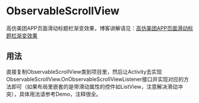 # ObservableScrollView
高仿美团APP页面滑动标题栏渐变效果，博客讲解请见：[高仿美团APP页面滑动标题栏渐变效果](www.baidu.com)
## 用法
直接复制ObservableScrollView类到项目里，然后让Activity去实现ObservableScrollView.OnObservableScrollViewListener接口并实现对应的方法即可（如果布局里嵌套的是带滑动属性的控件如ListView，注意解决滑动冲突），具体用法请参考Demo，注释很全。